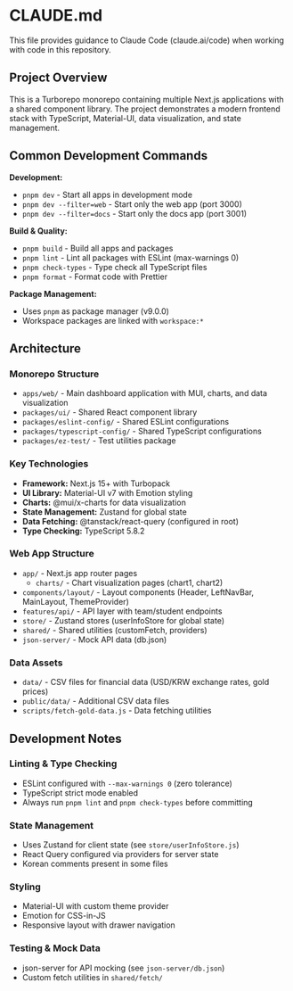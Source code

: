 # CLAUDE.md

This file provides guidance to Claude Code (claude.ai/code) when working with code in this repository.

## Project Overview

This is a Turborepo monorepo containing multiple Next.js applications with a shared component library. The project demonstrates a modern frontend stack with TypeScript, Material-UI, data visualization, and state management.

## Common Development Commands

**Development:**

- `pnpm dev` - Start all apps in development mode
- `pnpm dev --filter=web` - Start only the web app (port 3000)
- `pnpm dev --filter=docs` - Start only the docs app (port 3001)

**Build & Quality:**

- `pnpm build` - Build all apps and packages
- `pnpm lint` - Lint all packages with ESLint (max-warnings 0)
- `pnpm check-types` - Type check all TypeScript files
- `pnpm format` - Format code with Prettier

**Package Management:**

- Uses `pnpm` as package manager (v9.0.0)
- Workspace packages are linked with `workspace:*`

## Architecture

### Monorepo Structure

- `apps/web/` - Main dashboard application with MUI, charts, and data visualization
- `packages/ui/` - Shared React component library
- `packages/eslint-config/` - Shared ESLint configurations
- `packages/typescript-config/` - Shared TypeScript configurations
- `packages/ez-test/` - Test utilities package

### Key Technologies

- **Framework:** Next.js 15+ with Turbopack
- **UI Library:** Material-UI v7 with Emotion styling
- **Charts:** @mui/x-charts for data visualization
- **State Management:** Zustand for global state
- **Data Fetching:** @tanstack/react-query (configured in root)
- **Type Checking:** TypeScript 5.8.2

### Web App Structure

- `app/` - Next.js app router pages
  - `charts/` - Chart visualization pages (chart1, chart2)
- `components/layout/` - Layout components (Header, LeftNavBar, MainLayout, ThemeProvider)
- `features/api/` - API layer with team/student endpoints
- `store/` - Zustand stores (userInfoStore for global state)
- `shared/` - Shared utilities (customFetch, providers)
- `json-server/` - Mock API data (db.json)

### Data Assets

- `data/` - CSV files for financial data (USD/KRW exchange rates, gold prices)
- `public/data/` - Additional CSV data files
- `scripts/fetch-gold-data.js` - Data fetching utilities

## Development Notes

### Linting & Type Checking

- ESLint configured with `--max-warnings 0` (zero tolerance)
- TypeScript strict mode enabled
- Always run `pnpm lint` and `pnpm check-types` before committing

### State Management

- Uses Zustand for client state (see `store/userInfoStore.js`)
- React Query configured via providers for server state
- Korean comments present in some files

### Styling

- Material-UI with custom theme provider
- Emotion for CSS-in-JS
- Responsive layout with drawer navigation

### Testing & Mock Data

- json-server for API mocking (see `json-server/db.json`)
- Custom fetch utilities in `shared/fetch/`
